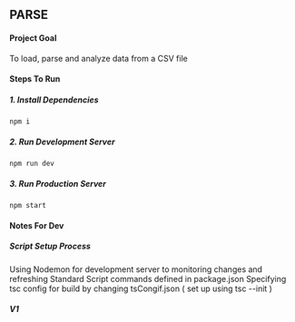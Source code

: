## PARSE

#### Project Goal

To load, parse and analyze data from a CSV file

#### Steps To Run

##### 1. Install Dependencies

`npm i
`

##### 2. Run Development Server

`npm run dev
`

##### 3. Run Production Server

`npm start
`

#### Notes For Dev

##### Script Setup Process

Using Nodemon for development server to monitoring changes and refreshing
Standard Script commands defined in package.json
Specifying tsc config for build by changing tsCongif.json ( set up using tsc --init )

##### V1
